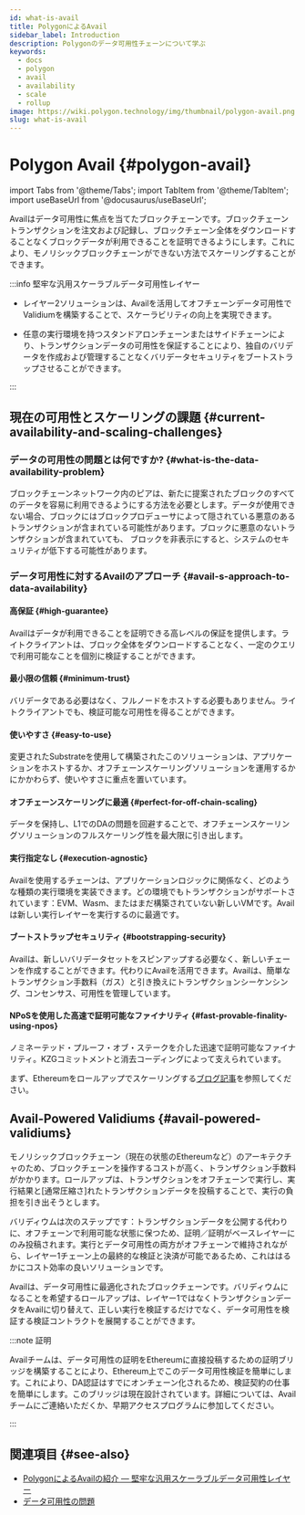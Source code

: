 ```yaml
---
id: what-is-avail
title: PolygonによるAvail
sidebar_label: Introduction
description: Polygonのデータ可用性チェーンについて学ぶ
keywords:
  - docs
  - polygon
  - avail
  - availability
  - scale
  - rollup
image: https://wiki.polygon.technology/img/thumbnail/polygon-avail.png
slug: what-is-avail
---
```


# Polygon Avail {#polygon-avail}

import Tabs from '@theme/Tabs';
import TabItem from '@theme/TabItem';
import useBaseUrl from '@docusaurus/useBaseUrl';

Availはデータ可用性に焦点を当てたブロックチェーンです。ブロックチェーントランザクションを注文および記録し、ブロックチェーン全体をダウンロードすることなくブロックデータが利用できることを証明できるようにします。これにより、モノリシックブロックチェーンができない方法でスケーリングすることができます。

:::info 堅牢な汎用スケーラブルデータ可用性レイヤー

* レイヤー2ソリューションは、Availを活用してオフチェーンデータ可用性でValidiumを構築することで、スケーラビリティの向上を実現できます。

* 任意の実行環境を持つスタンドアロンチェーンまたはサイドチェーンにより、トランザクションデータの可用性を保証することにより、独自のバリデータを作成および管理することなくバリデータセキュリティをブートストラップさせることができます。

:::

## 現在の可用性とスケーリングの課題 {#current-availability-and-scaling-challenges}

### データの可用性の問題とは何ですか? {#what-is-the-data-availability-problem}

ブロックチェーンネットワーク内のピアは、新たに提案されたブロックのすべてのデータを容易に利用できるようにする方法を必要とします。データが使用できない場合、ブロックにはブロックプロデューサによって隠されている悪意のあるトランザクションが含まれている可能性があります。ブロックに悪意のないトランザクションが含まれていても、
ブロックを非表示にすると、システムのセキュリティが低下する可能性があります。

### データ可用性に対するAvailのアプローチ {#avail-s-approach-to-data-availability}

#### 高保証 {#high-guarantee}

Availはデータが利用できることを証明できる高レベルの保証を提供します。ライトクライアントは、ブロック全体をダウンロードすることなく、一定のクエリで利用可能なことを個別に検証することができます。

#### 最小限の信頼 {#minimum-trust}

バリデータである必要はなく、フルノードをホストする必要もありません。ライトクライアントでも、検証可能な可用性を得ることができます。

#### 使いやすさ {#easy-to-use}

変更されたSubstrateを使用して構築されたこのソリューションは、アプリケーションをホストするか、オフチェーンスケーリングソリューションを運用するかにかかわらず、使いやすさに重点を置いています。

#### オフチェーンスケーリングに最適 {#perfect-for-off-chain-scaling}

データを保持し、L1でのDAの問題を回避することで、オフチェーンスケーリングソリューションのフルスケーリング性を最大限に引き出します。

#### 実行指定なし {#execution-agnostic}

Availを使用するチェーンは、アプリケーションロジックに関係なく、どのような種類の実行環境を実装できます。どの環境でもトランザクションがサポートされています：EVM、Wasm、またはまだ構築されていない新しいVMです。Availは新しい実行レイヤーを実行するのに最適です。

#### ブートストラップセキュリティ {#bootstrapping-security}

Availは、新しいバリデータセットをスピンアップする必要なく、新しいチェーンを作成することができます。代わりにAvailを活用できます。Availは、簡単なトランザクション手数料（ガス）と引き換えにトランザクションシーケンシング、コンセンサス、可用性を管理しています。

#### NPoSを使用した高速で証明可能なファイナリティ {#fast-provable-finality-using-npos}

ノミネーテッド・プルーフ・オブ・ステークを介した迅速で証明可能なファイナリティ。KZGコミットメントと消去コーディングによって支えられています。

まず、Ethereumをロールアップでスケーリングする[ブログ記事](https://blog.polygon.technology/polygon-research-ethereum-scaling-with-rollups-8a2c221bf644/)を参照してください。

## Avail-Powered Validiums {#avail-powered-validiums}

モノリシックブロックチェーン（現在の状態のEthereumなど）のアーキテクチャのため、ブロックチェーンを操作するコストが高く、トランザクション手数料がかかります。ロールアップは、トランザクションをオフチェーンで実行し、実行結果と[通常圧縮さ]れたトランザクションデータを投稿することで、実行の負担を引き出そうとします。

バリディウムは次のステップです：トランザクションデータを公開する代わりに、オフチェーンで利用可能な状態に保つため、証明／証明がベースレイヤーにのみ投稿されます。実行とデータ可用性の両方がオフチェーンで維持されながら、レイヤー1チェーン上の最終的な検証と決済が可能であるため、これははるかにコスト効率の良いソリューションです。

Availは、データ可用性に最適化されたブロックチェーンです。バリディウムになることを希望するロールアップは、レイヤー1ではなくトランザクションデータをAvailに切り替えて、正しい実行を検証するだけでなく、データ可用性を検証する検証コントラクトを展開することができます。

:::note 証明

Availチームは、データ可用性の証明をEthereumに直接投稿するための証明ブリッジを構築することにより、Ethereum上でこのデータ可用性検証を簡単にします。これにより、DA認証はすでにオンチェーン化されるため、検証契約の仕事を簡単にします。このブリッジは現在設計されています。詳細については、Availチームにご連絡いただくか、早期アクセスプログラムに参加してください。

:::

## 関連項目 {#see-also}

* [PolygonによるAvailの紹介 — 堅牢な汎用スケーラブルデータ可用性レイヤー](https://polygontech.medium.com/introducing-avail-by-polygon-a-robust-general-purpose-scalable-data-availability-layer-98bc9814c048)
* [データ可用性の問題](https://blog.polygon.technology/the-data-availability-problem-6b74b619ffcc/)

